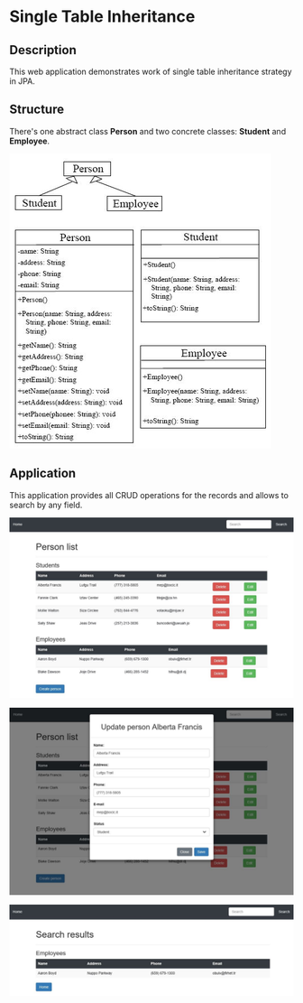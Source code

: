 # Single Table Inheritance

## Description
This web application demonstrates work of single table inheritance strategy in JPA.

## Structure
There's one abstract class **Person** and two concrete classes: **Student** and **Employee**.

![Class diagram](./img/01.JPG) 

## Application
This application provides all CRUD operations for the records and allows to search by any field.

![List](./img/02.JPG) 

![Edit](./img/03.JPG) 

![Search](./img/04.JPG) 

